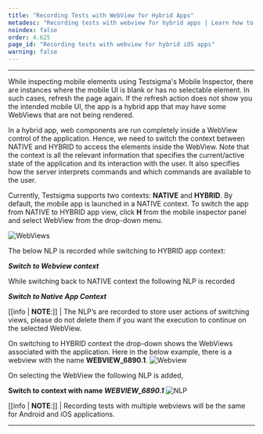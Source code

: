 ```yaml
---
title: "Recording Tests with WebView for Hybrid Apps"
metadesc: "Recording tests with webview for hybrid apps | Learn how to switch the app from NATIVE to HYBRID app view in Testsgima app while recording tests"
noindex: false
order: 4.625
page_id: "Recording tests with webview for hybrid iOS apps"
warning: false
---
```

---

While inspecting mobile elements using Testsigma's Mobile Inspector, there are instances where the mobile UI is blank or has no selectable element. In such cases, refresh the page again. If the refresh action does not show you the intended mobile UI, the app is a hybrid app that may have some WebViews that are not being rendered.

In a hybrid app, web components are run completely inside a WebView control of the application. Hence, we need to switch the context between NATIVE and HYBRID to access the elements inside the WebView. Note that the context is all the relevant information that specifies the current/active state of the application and its interaction with the user. It also specifies how the server interprets commands and which commands are available to the user.

Currently, Testsigma supports two contexts: **NATIVE** and **HYBRID**. By default, the mobile app is launched in a NATIVE context. To switch the app from NATIVE to HYBRID app view, click **H** from the mobile inspector panel and select WebView from the drop-down menu.

![WebViews](https://s3.amazonaws.com/static-docs.testsigma.com/new_images/projects/applications/HybridView.gif)

The below NLP is recorded while switching to HYBRID app context:

***Switch to Webview context***

While switching back to NATIVE context the following NLP is recorded

***Switch to Native App Context***

[[info | **NOTE**:]]
| The NLP’s are recorded to store user actions of switching views, please do not delete them if you want the execution to continue on the selected WebView.

On switching to HYBRID context the drop-down shows the WebViews associated with the application. Here in the below example, there is a webview with the name **WEBVIEW_6890.1**.
![Webview](https://s3.amazonaws.com/static-docs.testsigma.com/new_images/projects/applications/hbawv.png)

On selecting the WebView the following NLP is added,

**Switch to context with name *WEBVIEW_6890.1***
![NLP](https://s3.amazonaws.com/static-docs.testsigma.com/new_images/projects/applications/nplhawv.png)

[[info | **NOTE**:]]
| Recording tests with multiple webviews will be the same for Android and iOS applications.

---